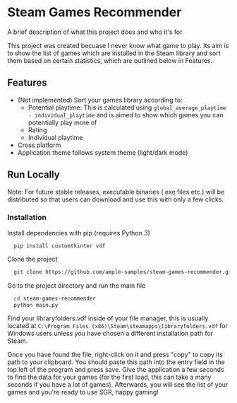 
# Steam Games Recommender

A brief description of what this project does and who it's for

This project was created becuase I never know what game to play. Its aim is to show the list of games which are installed in the Steam library and sort them based on certain statistics, which are outlined below in Features.


## Features

- (Not implemented) Sort your games library according to:
    - Potential playtime: This is calculated using `global_average_playtime - individual_playtime` and is aimed to show which games you can potentially play more of
    - Rating
    - Individual playtime
- Cross platform
- Application theme follows system theme (light/dark mode)

## Run Locally

Note: For future stable releases, executable binaries (.exe files etc.) will be distributed so that users can download and use this with only a few clicks.

### Installation

Install dependencies with pip (requires Python 3)
```
  pip install customtkinter vdf
``` 

Clone the project

```bash
  git clone https://github.com/ample-samples/steam-games-recommender.git
```

Go to the project directory and run the main file

```bash
  cd steam-games-recommender
  python main.py
```

Find your libraryfolders.vdf inside of your file manager, this is usually located at `C:\Program Files (x86)\Steam\steamapps\libraryfolders.vdf` for Windows users unless you have chosen a different installation path for Steam.

Once you have found the file, right-click on it and press "copy" to copy its path to your clipboard. You should paste this path into the entry field in the top left of the program and press save. Give the application a few seconds to find the data for your games (for the first load, this can take a many seconds if you have a lot of games). Afterwards, you will see the list of your games and you're ready to use SGR, happy gaming!
